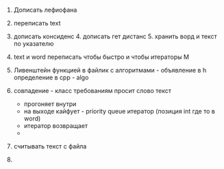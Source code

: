 1. Дописать лефиофана
2. переписать text
3. дописать консиденс
   4. дописать гет дистанс
   5. хранить ворд и текст по указателю

4. text и word переписать чтобы быстро и чтобы итераторы М
5. Ливенштейн функцией в файлик с алгоритмами - объявление в h определение в cpp - algo
6. совпадение - класс требованиям просит слово текст
   * прогоняет внутри
   * на выходе кайфует - priority queue<iterator> итератор (позиция int где то в word)
   * итератор возвращает 
   * 
7. считывать текст с файла
8. 